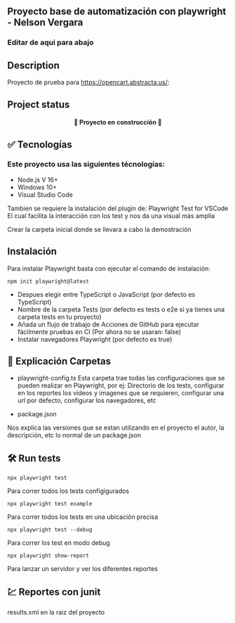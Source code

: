 
## Proyecto base de automatización con playwright - Nelson Vergara
 

### Editar de aqui para abajo

## Description
Proyecto de prueba para https://opencart.abstracta.us/:

## Project status
<h4 align="center"> 🚧 Proyecto en construcción 🚧 </h4> 


## ✅ Tecnologías
### Este proyecto usa las siguientes técnologías:
- Node.js V 16+
- Windows 10+
- Visual Studio Code

Tambien se requiere la instalación del plugin de:
Playwright Test for VSCode
El cual facilita la interacción con los test y nos da una visual más amplia

Crear la carpeta inicial donde se llevara a cabo la demostración
## Instalación
Para instalar Playwright basta con ejecutar el comando de instalación:

```
npm init playwright@latest
```

- Despues elegir entre TypeScript o JavaScript (por defecto es TypeScript)
- Nombre de la carpeta Tests (por defecto es tests o e2e si ya tienes una carpeta tests en tu proyecto)
- Añada un flujo de trabajo de Acciones de GitHub para ejecutar fácilmente pruebas en CI (Por ahora no se usaran: false)
- Instalar navegadores Playwright (por defecto es true)

## 📁 Explicación Carpetas

- playwright-config.ts
Esta carpeta trae todas las configuraciones que se pueden realizar en Playwright, por ej: Directorio de los tests, configurar en los reportes los videos y imagenes que se requieren, configurar una url por defecto, configurar los navegadores, etc

- package.json

Nos explica las versiones que se estan utilizando en el proyecto
el autor, la descripción, etc lo normal de un package.json




##  🛠️ Run tests
```
npx playwright test 
```
Para correr todos los tests configigurados
```
npx playwright test example
```
Para correr todos los tests en una ubicación precisa
```
npx playwright test --debug
```
Para correr los test en modo debug

```
npx playwright show-report
```
Para lanzar un servidor y ver los diferentes reportes

##  💹 Reportes con junit

results.xml en la raiz del proyecto


